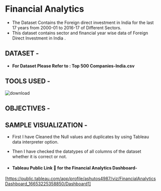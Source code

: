 # Financial Analytics
* The Dataset Contains the Foreign direct investment in India for the last 17 years from 2000-01 to 2016-17 of Different Sectors.
* This dataset contains sector and financial year wise data of Foreign Direct Investment in India .



## DATASET -

* #### For Dataset Please Refer to : Top 500 Companies-India.csv


## TOOLS USED - 

   ![download](https://user-images.githubusercontent.com/111995863/194266789-c26badc9-68db-4735-a31c-7e98749ab3c6.jpg)
            

## OBJECTIVES - 




## SAMPLE VISUALIZATION - 


* First I have Cleaned the Null values and duplicates by using Tableau data interpreter option.

* Then I have checked the datatypes of all columns of the dataset whether it is correct or not.









 * #### Tableau Public Link 🔗 for the Financial Analytics Dashboard- 
 [https://public.tableau.com/app/profile/ashutos4987/viz/FinancialAnalyticsDashboard_16653225358850/Dashboard1]
